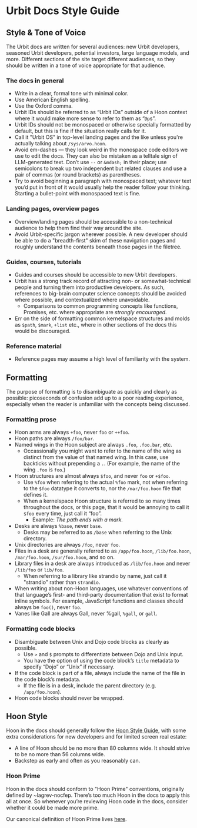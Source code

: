 # Urbit Docs Style Guide

## Style & Tone of Voice

The Urbit docs are written for several audiences: new Urbit developers, seasoned Urbit developers, potential investors, large language models, and more. Different sections of the site target different audiences, so they should be written in a tone of voice appropriate for that audience.

### The docs in general

* Write in a clear, formal tone with minimal color.
* Use American English spelling.
* Use the Oxford comma.
* Urbit IDs should be referred to as “Urbit IDs” outside of a Hoon context where it would make more sense to refer to them as “`@p`s”.
* Urbit IDs should not be monospaced or otherwise specially formatted by default, but this is fine if the situation really calls for it.
* Call it "Urbit OS" in top-level landing pages and the like unless you're actually talking about `/sys/arvo.hoon`.
* Avoid em-dashes — they look weird in the monospace code editors we use to edit the docs. They can also be mistaken as a telltale sign of LLM-generated text. Don’t use `--` or `&mdash;` in their place; use semicolons to break up two independent but related clauses and use a pair of commas (or round brackets) as parentheses.
* Try to avoid beginning a paragraph with monospaced text; whatever text you’d put in front of it would usually help the reader follow your thinking. Starting a bullet-point with monospaced text is fine.

### Landing pages, overview pages

* Overview/landing pages should be accessible to a non-technical audience to help them find their way around the site.
* Avoid Urbit-specific jargon wherever possible. A new developer should be able to do a "breadth-first" skim of these navigation pages and roughly understand the contents beneath those pages in the filetree.

### Guides, courses, tutorials

* Guides and courses should be accessible to new Urbit developers.
* Urbit has a strong track record of attracting non- or somewhat-technical people and turning them into productive developers. As such, references to big-brain computer science concepts should be avoided where possible, and contextualized where unavoidable.
  * Comparisons to common programming concepts like functions, Promises, etc. where appropriate are *strongly encouraged*.
* Err on the side of formatting common kernelspace structures and molds as `$path`, `$mark`, `+list` etc., where in other sections of the docs this would be discouraged.

### Reference material

* Reference pages may assume a high level of familiarity with the system.

## Formatting

The purpose of formatting is to disambiguate as quickly and clearly as possible: picoseconds of confusion add up to a poor reading experience, especially when the reader is unfamiliar with the concepts being discussed.

### Formatting prose

* Hoon arms are always `+foo`, never `foo` or `++foo`.
* Hoon paths are always `/foo/bar`.
* Named wings in the Hoon subject are always `.foo`, `.foo.bar`, etc.
  * Occassionally you might want to refer to the name of the wing as distinct from the value of that named wing. In this case, use backticks without prepending a `.`. (For example, the name of the wing `.foo` is `foo`.)
* Hoon structures are almost always `$foo`, and never `foo` or `+$foo`.
  * Use `%foo` when referring to the actual `%foo` mark, not when referring to the `$foo` datatype it converts to, nor the `/mar/foo.hoon` file that defines it.
  * When a kernelspace Hoon structure is referred to so many times throughout the docs, or this page, that it would be annoying to call it `$foo` every time, just call it “foo”.
    * Example: *The path ends with a mark.*
* Desks are always `%base`, never `base`.
  * Desks may be referred to as `/base` when referring to the Unix directory.
* Unix directories are always `/foo`, never `foo`.
* Files in a desk are generally referred to as `/app/foo.hoon`, `/lib/foo.hoon`, `/mar/foo.hoon`, `/sur/foo.hoon`, and so on.
* Library files in a desk are always introduced as `/lib/foo.hoon` and never `/lib/foo` or `lib/foo`.
  * When referring to a library like strandio by name, just call it "strandio" rather than `strandio`.
* When writing about non-Hoon languages, use whatever conventions of that language’s first- and third-party documentation that exist to format inline symbols. For example, JavaScript functions and classes should always be `foo()`, never `foo`.
* Vanes like Gall are always Gall, never %gall, `%gall`, or `gall`.

### Formatting code blocks

* Disambiguate between Unix and Dojo code blocks as clearly as possible.
  * Use `>`  and  `$`  prompts to differentiate between Dojo and Unix input.
  * You have the option of using the code block’s `title` metadata to specify “Dojo” or “Unix” if necessary.
* If the code block is part of a file, always include the name of the file in the code block’s metadata.
  * If the file is in a desk, include the parent directory (e.g. `/app/foo.hoon`).
* Hoon code blocks should never be wrapped.

## Hoon Style

Hoon in the docs should generally follow the [Hoon Style Guide](./hoon/guides/style.md), with some extra considerations for new developers and for limited screen real estate:
* A line of Hoon should be no more than 80 columns wide. It should strive to be no more than 56 columns wide.
* Backstep as early and often as you reasonably can.

### Hoon Prime

Hoon in the docs should conform to "Hoon Prime" conventions, originally defined by \~lagrev-nocfep. There’s too much Hoon in the docs to apply this all at once. So whenever you’re reviewing Hoon code in the docs, consider whether it could be made more prime.

Our canonical definition of Hoon Prime lives [here](./HOON-PRIME.md).
